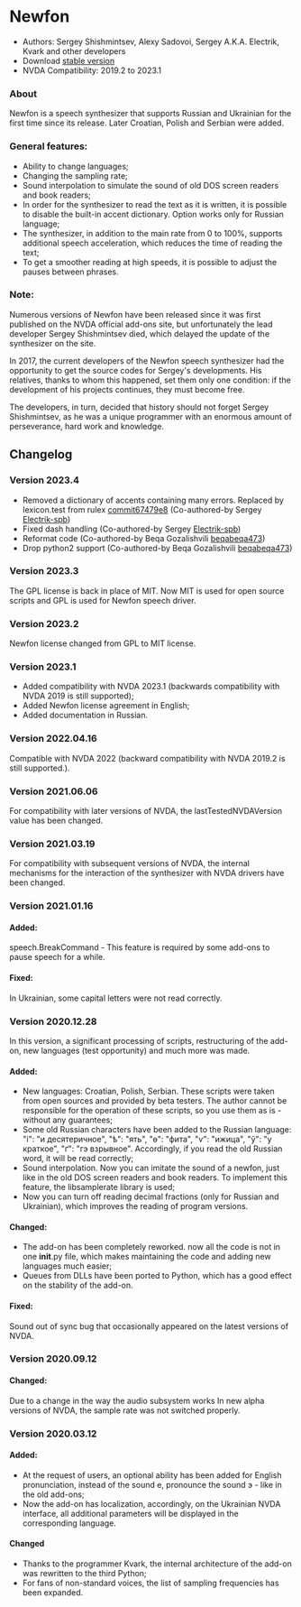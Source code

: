 # Newfon

* Authors: Sergey Shishmintsev, Alexy Sadovoi, Sergey A.K.A. Electrik, Kvark and other developers
* Download [stable version][1]
* NVDA Compatibility: 2019.2 to 2023.1

### About

Newfon is a speech synthesizer that supports Russian and Ukrainian for the first time since its release. Later Croatian, Polish and Serbian were added.

### General features:

* Ability to change languages;
* Changing the sampling rate;
* Sound interpolation to simulate the sound of old DOS screen readers and book readers;
* In order for the synthesizer to read the text as it is written, it is possible to disable the built-in accent dictionary. Option works only for Russian language;
* The synthesizer, in addition to the main rate from 0 to 100%, supports additional speech acceleration, which reduces the time of reading the text;
* To get a smoother reading at high speeds, it is possible to adjust the pauses between phrases.

### Note:

Numerous versions of Newfon have been released since it was first published on the NVDA official add-ons site, but unfortunately the lead developer Sergey Shishmintsev died, which delayed the update of the synthesizer on the site.

In 2017, the current developers of the Newfon speech synthesizer had the opportunity to get the source codes for Sergey's developments. His relatives, thanks to whom this happened, set them only one condition: if the development of his projects continues, they must become free.

The developers, in turn, decided that history should not forget Sergey Shishmintsev, as he was a unique programmer with an enormous amount of perseverance, hard work and knowledge.

## Changelog

### Version 2023.4

* Removed a dictionary of accents containing many errors. Replaced by lexicon.test from rulex [commit67479e8][2] (Co-authored-by Sergey [Electrik-spb][3])
* Fixed dash handling (Co-authored-by Sergey [Electrik-spb][3])
* Reformat code (Co-authored-by Beqa Gozalishvili [beqabeqa473][4])
* Drop python2 support (Co-authored-by Beqa Gozalishvili [beqabeqa473][4])

### Version 2023.3

The GPL license is back in place of MIT. Now MIT is used for open source scripts and GPL is used for Newfon speech driver.

### Version 2023.2

Newfon license changed from GPL to MIT license.

### Version 2023.1

* Added compatibility with NVDA 2023.1 (backwards compatibility with NVDA 2019 is still supported);
* Added Newfon license agreement in English;
* Added documentation in Russian.

### Version 2022.04.16

Compatible with NVDA 2022 (backward compatibility with NVDA 2019.2 is still supported.).

### Version 2021.06.06

For compatibility with later versions of NVDA, the lastTestedNVDAVersion value has been changed.

### Version 2021.03.19

For compatibility with subsequent versions of NVDA, the internal mechanisms for the interaction of the synthesizer with NVDA drivers have been changed.

### Version 2021.01.16
#### Added:

speech.BreakCommand - This feature is required by some add-ons to pause speech for a while.

#### Fixed:

In Ukrainian, some capital letters were not read correctly.

### Version 2020.12.28

In this version, a significant processing of scripts, restructuring of the add-on, new languages (test opportunity) and much more was made.

#### Added:

* New languages: Croatian, Polish, Serbian. These scripts were taken from open sources and provided by beta testers. The author cannot be responsible for the operation of these scripts, so you use them as is - without any guarantees;
* Some old Russian characters have been added to the Russian language: "і": "и десятеричное", "ѣ": "ять", "ѳ": "фита", "ѵ": "ижица", "ў": "у краткое", "ґ": "гэ взрывное". Accordingly, if you read the old Russian word, it will be read correctly;
* Sound interpolation. Now you can imitate the sound of a newfon, just like in the old DOS screen readers and book readers. To implement this feature, the libsamplerate library is used;
* Now you can turn off reading decimal fractions (only for Russian and Ukrainian), which improves the reading of program versions.

#### Changed:

* The add-on has been completely reworked. now all the code is not in one __init__.py file, which makes maintaining the code and adding new languages much easier;
* Queues from DLLs have been ported to Python, which has a good effect on the stability of the add-on.

#### Fixed:

Sound out of sync bug that occasionally appeared on the latest versions of NVDA.

### Version 2020.09.12
#### Changed:

Due to a change in the way the audio subsystem works In new alpha versions of NVDA, the sample rate was not switched properly.

### Version 2020.03.12
#### Added:

* At the request of users, an optional ability has been added for English pronunciation, instead of the sound е, pronounce the sound э - like in the old add-ons;
* Now the add-on has localization, accordingly, on the Ukrainian NVDA interface, all additional parameters will be displayed in the corresponding language.

#### Changed

* Thanks to the programmer Kvark, the internal architecture of the add-on was rewritten to the third Python;
* For fans of non-standard voices, the list of sampling frequencies has been expanded.

[1]: https://www.nvaccess.org/addonStore/legacy?file=newfon

[2]: https://github.com/poretsky/rulex/commit/67479e859cd5955072dc5bbae8065c4417af52cc

[3]: https://github.com/Electrik-spb

[4]: https://github.com/beqabeqa473
